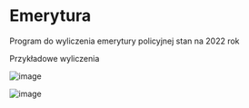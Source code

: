 # Emerytura
Program do wyliczenia emerytury policyjnej 
stan na 2022 rok

Przykładowe wyliczenia

![image](https://user-images.githubusercontent.com/70725939/199603479-24708910-cbde-42db-8138-88cb309dc4d9.png)

![image](https://user-images.githubusercontent.com/70725939/199603603-d7d1cdc9-1ed2-40d6-b44c-82bcb3b35de3.png)
